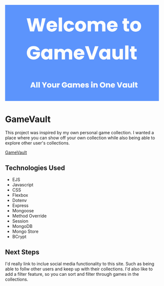 ![gamevault logo](./public/imgs/Screenshot%202025-10-20%20232639.png)

# GameVault

This project was inspired by my own personal game collection. I wanted a place where you can show off your own collection while also being able to explore other user's collections.

[GameVault](https://game-vault-app-71b9a57b0ce2.herokuapp.com/users)

## Technologies Used

* EJS
* Javascript
* CSS
* Flexbox
* Dotenv
* Express
* Mongoose
* Method Override
* Session
* MongoDB
* Mongo Store
* BCrypt

## Next Steps

I'd really link to inclue social media functionality to this site. Such as being able to follw other users and keep up with their collections. I'd also like to add a filter feature, so you can sort and filter through games in the collections.